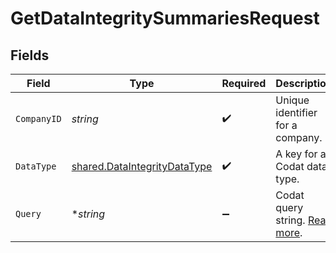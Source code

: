 # GetDataIntegritySummariesRequest


## Fields

| Field                                                                               | Type                                                                                | Required                                                                            | Description                                                                         | Example                                                                             |
| ----------------------------------------------------------------------------------- | ----------------------------------------------------------------------------------- | ----------------------------------------------------------------------------------- | ----------------------------------------------------------------------------------- | ----------------------------------------------------------------------------------- |
| `CompanyID`                                                                         | *string*                                                                            | :heavy_check_mark:                                                                  | Unique identifier for a company.                                                    | 8a210b68-6988-11ed-a1eb-0242ac120002                                                |
| `DataType`                                                                          | [shared.DataIntegrityDataType](../../../pkg/models/shared/dataintegritydatatype.md) | :heavy_check_mark:                                                                  | A key for a Codat data type.                                                        | banking-accounts                                                                    |
| `Query`                                                                             | **string*                                                                           | :heavy_minus_sign:                                                                  | Codat query string. [Read more](https://docs.codat.io/using-the-api/querying).      | id=e3334455-1aed-4e71-ab43-6bccf12092ee                                             |
